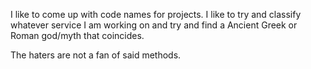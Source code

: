 
I like to come up with code names for projects. I like to try and classify whatever service I am working on and try and find a Ancient Greek or Roman god/myth that coincides. 

The haters are not a fan of said methods.